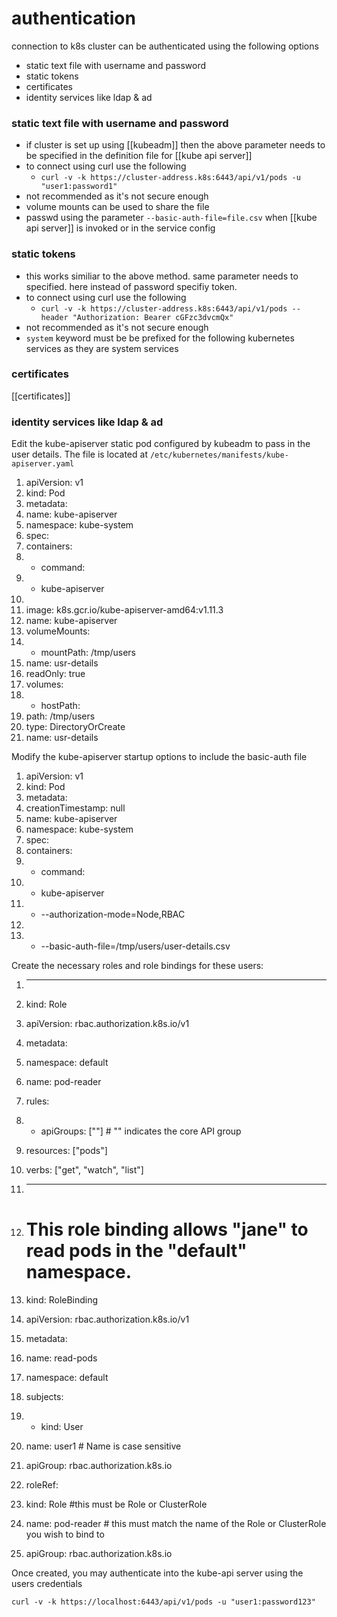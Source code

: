 # authentication
connection to k8s cluster can be authenticated using the following options
- static text file with username and password
- static tokens
- certificates
- identity services like ldap & ad

### static text file with username and password
- if cluster is set up using [[kubeadm]] then the above parameter needs to be specified in the definition file for [[kube api server]]
- to connect using curl use the following
	- `curl -v -k https://cluster-address.k8s:6443/api/v1/pods -u "user1:password1"` 
- not recommended as it's not secure enough
- volume mounts can be used to share the file
- passwd using the parameter `--basic-auth-file=file.csv` when [[kube api server]] is invoked or in the service config

### static tokens
- this works similiar to the above method. same parameter needs to specified. here instead of password specifiy token.
- to connect using curl use the following
	- `curl -v -k https://cluster-address.k8s:6443/api/v1/pods --header "Authorization: Bearer cGFzc3dvcmQx"` 
- not recommended as it's not secure enough
- `system` keyword must be be prefixed for the following kubernetes services as they are system services

### certificates
[[certificates]]

### identity services like ldap & ad



Edit the kube-apiserver static pod configured by kubeadm to pass in the user details. The file is located at `/etc/kubernetes/manifests/kube-apiserver.yaml`

1.  apiVersion: v1
2.  kind: Pod
3.  metadata:
4.   name: kube-apiserver
5.   namespace: kube-system
6.  spec:
7.   containers:
8.   - command:
9.   - kube-apiserver
10.   <content-hidden>
11.   image: k8s.gcr.io/kube-apiserver-amd64:v1.11.3
12.   name: kube-apiserver
13.   volumeMounts:
14.   - mountPath: /tmp/users
15.   name: usr-details
16.   readOnly: true
17.   volumes:
18.   - hostPath:
19.   path: /tmp/users
20.   type: DirectoryOrCreate
21.   name: usr-details

Modify the kube-apiserver startup options to include the basic-auth file

1.  apiVersion: v1
2.  kind: Pod
3.  metadata:
4.   creationTimestamp: null
5.   name: kube-apiserver
6.   namespace: kube-system
7.  spec:
8.   containers:
9.   - command:
10.   - kube-apiserver
11.   - --authorization-mode=Node,RBAC
12.   <content-hidden>
13.   - --basic-auth-file=/tmp/users/user-details.csv

Create the necessary roles and role bindings for these users:

  

1.  ---
2.  kind: Role
3.  apiVersion: rbac.authorization.k8s.io/v1
4.  metadata:
5.   namespace: default
6.   name: pod-reader
7.  rules:
8.  - apiGroups: [""] # "" indicates the core API group
9.   resources: ["pods"]
10.   verbs: ["get", "watch", "list"]

12.  ---
13.  # This role binding allows "jane" to read pods in the "default" namespace.
14.  kind: RoleBinding
15.  apiVersion: rbac.authorization.k8s.io/v1
16.  metadata:
17.   name: read-pods
18.   namespace: default
19.  subjects:
20.  - kind: User
21.   name: user1 # Name is case sensitive
22.   apiGroup: rbac.authorization.k8s.io
23.  roleRef:
24.   kind: Role #this must be Role or ClusterRole
25.   name: pod-reader # this must match the name of the Role or ClusterRole you wish to bind to
26.   apiGroup: rbac.authorization.k8s.io

Once created, you may authenticate into the kube-api server using the users credentials

`curl -v -k https://localhost:6443/api/v1/pods -u "user1:password123"`